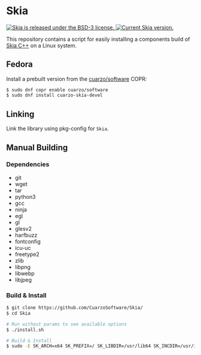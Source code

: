 <h1 style="margin-top:0px;padding-top:0px">Skia</h1>

<p align="left">
  <a href="https://github.com/CuarzoSoftware/Skia/blob/main/LICENSE">
    <img src="https://img.shields.io/badge/license-BSD--3-blue.svg" alt="Skia is released under the BSD-3 license." />
  </a>
  <a href="https://github.com/CuarzoSoftware/Skia">
    <img src="https://img.shields.io/badge/version-0.38.2-brightgreen" alt="Current Skia version." />
  </a>
</p>

This repository contains a script for easily installing a components build of [Skia C++](https://github.com/google/skia) on a Linux system.

## Fedora

Install a prebuilt version from the [cuarzo/software](https://copr.fedorainfracloud.org/coprs/cuarzo/software/) COPR:

```bash
$ sudo dnf copr enable cuarzo/software
$ sudo dnf install cuarzo-skia-devel
```

## Linking

Link the library using pkg-config for `Skia`.

## Manual Building

### Dependencies

- git
- wget
- tar
- python3
- gcc
- ninja
- egl
- gl
- glesv2
- harfbuzz
- fontconfig
- icu-uc
- freetype2
- zlib
- libpng
- libwebp
- libjpeg

### Build & Install

```bash
$ git clone https://github.com/CuarzoSoftware/Skia/
$ cd Skia

# Run without params to see available options
$ ./install.sh

# Build & Install
$ sudo -E SK_ARCH=x64 SK_PREFIX=/ SK_LIBDIR=/usr/lib64 SK_INCDIR=/usr/include ./install.sh
```
